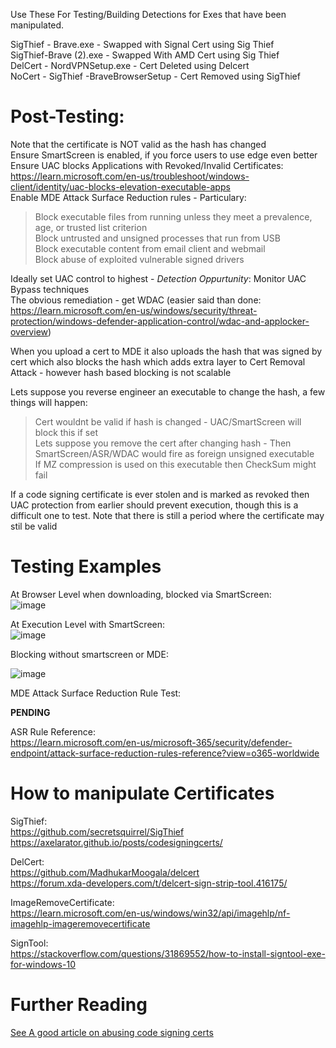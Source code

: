 Use These For Testing/Building Detections for Exes that have been manipulated. 

SigThief - Brave.exe - Swapped with Signal Cert using Sig Thief  
SigThief-Brave (2).exe - Swapped With AMD Cert using Sig Thief  
DelCert - NordVPNSetup.exe - Cert Deleted using Delcert  
NoCert - SigThief -BraveBrowserSetup - Cert Removed using SigThief  

# Post-Testing:

Note that the certificate is NOT valid as the hash has changed  
Ensure SmartScreen is enabled, if you force users to use edge even better  
Ensure UAC blocks Applications with Revoked/Invalid Certificates: https://learn.microsoft.com/en-us/troubleshoot/windows-client/identity/uac-blocks-elevation-executable-apps  
Enable MDE Attack Surface Reduction rules - Particulary:  
> Block executable files from running unless they meet a prevalence, age, or trusted list criterion  
> Block untrusted and unsigned processes that run from USB  
> Block executable content from email client and webmail  
> Block abuse of exploited vulnerable signed drivers  

Ideally set UAC control to highest  - *Detection Oppurtunity*: Monitor UAC Bypass techniques  
The obvious remediation - get WDAC (easier said than done: https://learn.microsoft.com/en-us/windows/security/threat-protection/windows-defender-application-control/wdac-and-applocker-overview)   

When you upload a cert to MDE it also uploads the hash that was signed by cert which also blocks the hash which adds extra layer to Cert Removal Attack - however hash based blocking is not scalable  

Lets suppose you reverse engineer an executable to change the hash, a few things will happen:
>Cert wouldnt be valid if hash is changed - UAC/SmartScreen will block this if set  
>Lets suppose you remove the cert after changing hash - Then SmartScreen/ASR/WDAC would fire as foreign unsigned executable  
>If MZ compression is used on this executable then CheckSum might fail 

If a code signing certificate is ever stolen and is marked as revoked then UAC protection from earlier should prevent execution, though this is a difficult one to test. Note that there is still a period where the certificate may stil be valid      

# Testing Examples  

At Browser Level when downloading, blocked via SmartScreen:  
![image](https://user-images.githubusercontent.com/55988027/224532539-bfe6cb2a-c904-4c47-a663-decbeafe752c.png)  

At Execution Level with SmartScreen:  
![image](https://user-images.githubusercontent.com/55988027/224532555-60b30708-a7d6-469f-9725-a673e5947fab.png)  

Blocking without smartscreen or MDE:  

![image](https://user-images.githubusercontent.com/55988027/224571628-5fce3d24-acba-4f55-b148-2806fb880d51.png)  

MDE Attack Surface Reduction Rule Test:  

**PENDING**  

ASR Rule Reference:  
https://learn.microsoft.com/en-us/microsoft-365/security/defender-endpoint/attack-surface-reduction-rules-reference?view=o365-worldwide  

# How to manipulate Certificates  

SigThief:  
https://github.com/secretsquirrel/SigThief  
https://axelarator.github.io/posts/codesigningcerts/  

DelCert:  
https://github.com/MadhukarMoogala/delcert  
https://forum.xda-developers.com/t/delcert-sign-strip-tool.416175/  

ImageRemoveCertificate:  
https://learn.microsoft.com/en-us/windows/win32/api/imagehlp/nf-imagehlp-imageremovecertificate  

SignTool:  
https://stackoverflow.com/questions/31869552/how-to-install-signtool-exe-for-windows-10  


# Further Reading  
[See A good article on abusing code signing certs](https://axelarator.github.io/posts/codesigningcerts/)  
